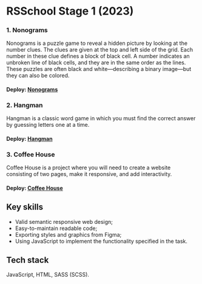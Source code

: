 # RSSchool Stage 1 (2023)
### 1. Nonograms

Nonograms is a puzzle game to reveal a hidden picture by looking at the number clues. The clues are given at the top and left side of the grid. Each number in these clue defines a block of black cell. A number indicates an unbroken line of black cells, and they are in the same order as the lines. These puzzles are often black and white—describing a binary image—but they can also be colored.

#### Deploy: [Nonograms](https://yuliyavoronovich.github.io/RSSchool2023-Stage1/nonograms/)


### 2. Hangman

Hangman is a classic word game in which you must find the correct answer by guessing letters one at a time.

#### Deploy: [Hangman](https://yuliyavoronovich.github.io/RSSchool2023-Stage1/hangman/)


### 3. Coffee House

Coffee House is a project where you will need to create a website consisting of two pages, make it responsive, and add interactivity.

#### Deploy: [Coffee House](https://rolling-scopes-school.github.io/yuliyavoronovich-JSFE2023Q4/coffee-house/)
## Key skills

- Valid semantic responsive web design;
- Easy-to-maintain readable code;
- Exporting styles and graphics from Figma;
- Using JavaScript to implement the functionality specified in the task.

## Tech stack
JavaScript, HTML, SASS (SCSS).
